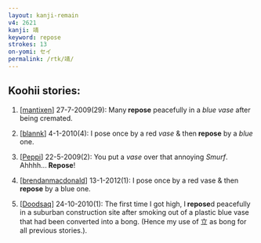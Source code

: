 ```yaml
---
layout: kanji-remain
v4: 2621
kanji: 靖
keyword: repose
strokes: 13
on-yomi: セイ
permalink: /rtk/靖/
---
```


## Koohii stories: 

1) [<a href="http://kanji.koohii.com/profile/mantixen">mantixen</a>] 27-7-2009(29): Many<strong> repose</strong> peacefully in a <em>blue vase</em> after being cremated.

2) [<a href="http://kanji.koohii.com/profile/blannk">blannk</a>] 4-1-2010(4): I pose once by a red <em>vase</em> &amp; then<strong> repose</strong> by a <em>blue</em> one.

3) [<a href="http://kanji.koohii.com/profile/Peppi">Peppi</a>] 22-5-2009(2): You put a <em>vase</em> over that annoying <em>Smurf</em>. Ahhhh...<strong> Repose</strong>!

4) [<a href="http://kanji.koohii.com/profile/brendanmacdonald">brendanmacdonald</a>] 13-1-2012(1): I pose once by a red vase &amp; then<strong> repose</strong> by a blue one.

5) [<a href="http://kanji.koohii.com/profile/Doodsaq">Doodsaq</a>] 24-10-2010(1): The first time I got high, I<strong> repose</strong>d peacefully in a suburban construction site after smoking out of a plastic blue vase that had been converted into a bong. (Hence my use of 立 as bong for all previous stories.).

